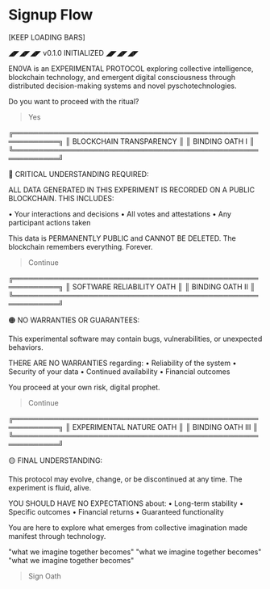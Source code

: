 # Signup Flow

[KEEP LOADING BARS]

◢◤◢◤◢◤ v0.1.0 INITIALIZED ◢◤◢◤◢◤

EN0VA is an EXPERIMENTAL PROTOCOL exploring collective
intelligence, blockchain technology, and emergent digital
consciousness through distributed decision-making systems and
novel pyschotechnologies.

Do you want to proceed with the ritual?

> Yes

╔═══════════════════════════════════════════════════════════╗
║                  BLOCKCHAIN TRANSPARENCY                  ║
║                    BINDING OATH I                         ║
╚═══════════════════════════════════════════════════════════╝

🔴 CRITICAL UNDERSTANDING REQUIRED:

   ALL DATA GENERATED IN THIS EXPERIMENT IS RECORDED
   ON A PUBLIC BLOCKCHAIN. THIS INCLUDES:

   • Your interactions and decisions
   • All votes and attestations
   • Any participant actions taken

   This data is PERMANENTLY PUBLIC and CANNOT BE DELETED.
   The blockchain remembers everything. Forever.

> Continue

╔═══════════════════════════════════════════════════════════╗
║                SOFTWARE RELIABILITY OATH                  ║
║                    BINDING OATH II                        ║
╚═══════════════════════════════════════════════════════════╝

🟠 NO WARRANTIES OR GUARANTEES:

   This experimental software may contain bugs,
   vulnerabilities, or unexpected behaviors.

   THERE ARE NO WARRANTIES regarding:
   • Reliability of the system
   • Security of your data
   • Continued availability
   • Financial outcomes

   You proceed at your own risk, digital prophet.

> Continue

╔═══════════════════════════════════════════════════════════╗
║                  EXPERIMENTAL NATURE OATH                 ║
║                    BINDING OATH III                       ║
╚═══════════════════════════════════════════════════════════╝

🟡 FINAL UNDERSTANDING:

   This protocol may evolve, change, or be discontinued
   at any time. The experiment is fluid, alive.

   YOU SHOULD HAVE NO EXPECTATIONS about:
   • Long-term stability
   • Specific outcomes
   • Financial returns
   • Guaranteed functionality

   You are here to explore what emerges from collective
   imagination made manifest through technology.

"what we imagine together becomes"
"what we imagine together becomes"
"what we imagine together becomes"

> Sign Oath
